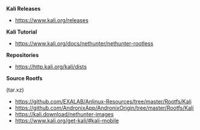 <b>Kali Releases</b>
- https://www.kali.org/releases

<b>Kali Tutorial</b>
- https://www.kali.org/docs/nethunter/nethunter-rootless

<b>Repositories</b>
- https://http.kali.org/kali/dists

<b>Source Rootfs</b>

(tar.xz)</br>
- https://github.com/EXALAB/Anlinux-Resources/tree/master/Rootfs/Kali
- https://github.com/AndronixApp/AndronixOrigin/tree/master/Rootfs/Kali
- https://kali.download/nethunter-images
- https://www.kali.org/get-kali/#kali-mobile
